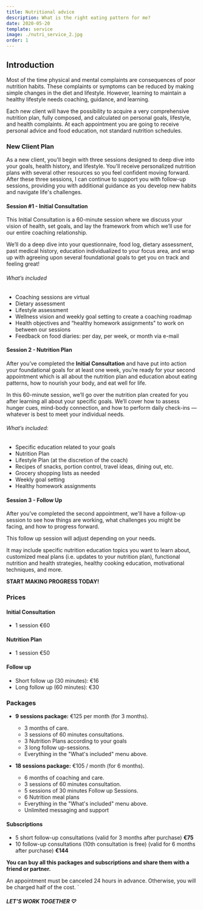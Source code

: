 ```yaml
---
title: Nutritional advice
description: What is the right eating pattern for me?
date: 2020-05-20
template: service
image: ./nutri_service_2.jpg
order: 1
---
```


## Introduction

Most of the time physical and mental complaints are consequences of poor nutrition habits. These complaints or symptoms can be reduced by making simple changes in the diet and lifestyle. However,
learning to maintain a healthy lifestyle needs coaching, guidance, and learning.

Each new client will have the possibility to acquire a very comprehensive nutrition plan, fully composed, and calculated on personal goals, lifestyle, and health complaints. At each appointment you are going to receive personal advice and food education, not standard nutrition schedules.

### New Client Plan

As a new client, you'll begin with three sessions designed to deep dive into your goals, health history, and lifestyle. You'll receive personalized nutrition plans with several other resources so you feel confident moving forward. After these three sessions, I can continue to support you with follow-up sessions, providing you with additional guidance as you develop new habits and navigate life's challenges.

#### Session #1 - Initial Consultation

This Initial Consultation is a 60-minute session where we discuss your vision of health, set goals, and lay the framework from which we’ll use for our entire coaching relationship.

We’ll do a deep dive into your questionnaire, food log, dietary assessment, past medical history, education individualized to your focus area, and wrap up with agreeing upon several foundational goals to get you on track and feeling great!

###### What’s included

- Coaching sessions are virtual
- Dietary assessment
- Lifestyle assessment
- Wellness vision and weekly goal setting to create a coaching roadmap
- Health objectives and “healthy homework assignments" to work on between our sessions
- Feedback on food diaries: per day, per week, or month via e-mail

#### Session 2 - Nutrition Plan

After you’ve completed the **Initial Consultation** and have put into action your foundational goals for at least one week, you’re ready for your second appointment which is all about the nutrition plan and education about eating patterns, how to nourish your body, and eat well for life.

In this 60-minute session, we’ll go over the nutrition plan created for you after learning all about your specific goals. We’ll cover how to assess hunger cues, mind-body connection, and how to perform daily check-ins — whatever is best to meet your individual needs.

###### What’s included:

- Specific education related to your goals
- Nutrition Plan
- Lifestyle Plan (at the discretion of the coach)
- Recipes of snacks, portion control, travel ideas, dining out, etc.
- Grocery shopping lists as needed
- Weekly goal setting
- Healthy homework assignments

#### Session 3 - Follow Up

After you’ve completed the second appointment, we'll have a follow-up session to see how things are working, what challenges you might be facing, and how to progress forward.

This follow up session will adjust depending on your needs.

It may include specific nutrition education topics you want to learn about, customized meal plans (i.e. updates to your nutrition plan), functional nutrition and health strategies, healthy cooking education, motivational techniques, and more.

**START MAKING PROGRESS TODAY!**

### Prices

#### Initial Consultation
- 1 session €60

#### Nutrition Plan
- 1 session €50

#### Follow up
- Short follow up (30 minutes): €16
- Long follow up (60 minutes): €30

### Packages

- **9 sessions package:** €125 per month (for 3 months).

  - 3 months of care.
  - 3 sessions of 60 minutes consultations.
  - 3 Nutrition Plans according to your goals
  - 3 long follow up-sessions.
  - Everything in the "What's included" menu above.

- **18 sessions package:** €105 / month (for 6 months).
  - 6 months of coaching and care.
  - 3 sessions of 60 minutes consultation.
  - 5 sessions of 30 minutes Follow up Sessions.
  - 6 Nutrition meal plans
  - Everything in the "What's included" menu above.
  - Unlimited messaging and support

#### Subscriptions
- 5 short follow-up consultations (valid for 3 months after purchase)	**€75**
- 10 follow-up consultations (10th consultation is free) (valid for 6 months after purchase) **€144**

**You can buy all this packages and subscriptions and share them with a friend or partner.**

An appointment must be canceled 24 hours in advance. Otherwise, you will be charged half of the cost.
`

##### LET'S WORK TOGETHER ♡
